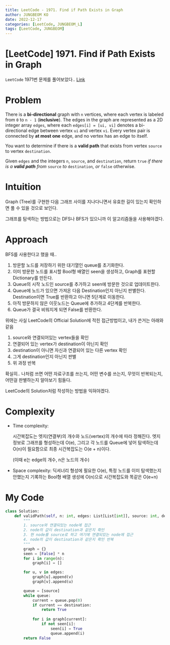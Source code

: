 ```yaml
---
title: LeetCode - 1971. Find if Path Exists in Graph
author: JUNGBEOM KO
date: 2022-12-17
categories: [LeetCode, JUNGBEOM_L]
tags: [LeetCode, JUNGBEOM]
---
```


# [LeetCode] 1971. Find if Path Exists in Graph

`LeetCode` 1971번 문제를 풀어보았다.. [Link](https://leetcode.com/problems/find-if-path-exists-in-graph/description/)



# Problem

There is a **bi-directional** graph with `n` vertices, where each vertex is labeled from `0` to `n - 1` (**inclusive**). The edges in the graph are represented as a 2D integer array `edges`, where each `edges[i] = [ui, vi]` denotes a bi-directional edge between vertex `ui` and vertex `vi`. Every vertex pair is connected by **at most one** edge, and no vertex has an edge to itself.

You want to determine if there is a **valid path** that exists from vertex `source` to vertex `destination`.

Given `edges` and the integers `n`, `source`, and `destination`, return `true` *if there is a **valid path** from* `source` *to* `destination`*, or* `false` otherwise.



# Intuition

Graph (Tree)를 구현한 다음 그래프 사이를 지나다니면서 유효한 길이 있는지 확인하면 풀 수 있을 것으로 보인다.

그래프를 탐색하는 방법으로는 DFS나 BFS가 있으니까 이 알고리즘들을 사용해야겠다.



# Approach

BFS를 사용한다고 했을 때..

1. 방문할 노드를 저장하기 위한 대기열인 queue를 초기화한다.
2. 이미 방문한 노드를 표시할 Bool형 배열인 seen을 생성하고, Graph를 표현할 Dictionary를 만든다.
3. Queue의 시작 노드인 source를 추가하고 seen에 방문한 것으로 업데이트한다.
4. Queue에 노드가 있으면 가져온 다음 Destination인지 아닌지 판별한다. Destination이면 True를 반환하고 아니면 5단계로 이동한다.
5. 아직 방문하지 않은 이웃노드는 Queue에 추가하고 4단계를 반복한다.
6. Queue가 결국 비워지게 되면 False를 반환한다.

위에는 사실 LeetCode의 Official Solution에 적힌 접근방법이고, 내가 쓴거는 아래와 같음

1. source와 연결되어있는 vertex들을 확인
2. 연결되어 있는 vertex가 destination이 아닌지 확인
3. destination이 아니면 자신과 연결되어 있는 다른 vertex 확인
4. 그게 destination인지 아닌지 판별
5. 위 과정 반복

확실히.. 나처럼 쓰면 어떤 자료구조를 쓰는지, 어떤 변수를 쓰는지, 무엇이 반복되는지, 어떤걸 판별하는지 알아보기 힘들다.

LeetCode의 Solution처럼 작성하는 방법을 익혀야겠다.



# Complexity
- Time complexity:

  시간복잡도는 엣지(연결부)의 개수와 노드(vertex)의 개수에 따라 정해진다. 엣지 정보로 그래프를 형성하는데 O(e), 그리고 각 노드를 Queue에 넣어 탐색하는데 O(n)이 필요함으로 최종 시간복잡도는 O(e + n)이다.

  (이때 e는 edge의 개수, n은 노드의 개수) 

- Space complexity:
  딕셔너리 형성에 필요한 O(e), 특정 노드를 이미 탐색했는지 안했는지 기록하는 Bool형 배열 생성에 O(n)으로 시간복잡도와 똑같은 O(e+n)

  

# My Code

```python
class Solution:
    def validPath(self, n: int, edges: List[List[int]], source: int, destination: int) -> bool:
        """
        1. source와 연결되있는 node에 접근
        2. node의 값이 destination과 같은지 확인
        3. 현 node를 source로 하고 여기에 연결되있는 node에 접근
        4. node의 값이 destination과 같은지 확인 반복
        """
        graph = {}
        seen = [False] * n
        for i in range(n):
            graph[i] = []

        for u, v in edges:
            graph[u].append(v)
            graph[v].append(u)

        queue = [source]
        while queue:
            current = queue.pop(0)
            if current == destination:
                return True
            
            for i in graph[current]:
                if not seen[i]:
                    seen[i] = True
                    queue.append(i)
        return False
```
